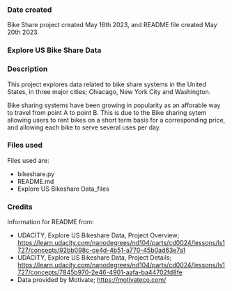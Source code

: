 ### Date created
Bike Share project created May 16th 2023, and README file created May 20th 2023.

### Explore US Bike Share Data

### Description
This project explores data related to bike share systems in the United States, in three major cities; Chiacago, New York City and Washington.

Bike sharing systems have been growing in popularity as an afforable way to travel from point A to point B. This is due to the Bike sharing sytem allowing users to rent bikes on a short term basis for a corresponding price, and allowing each bike to serve several uses per day.

### Files used
Files used are:
* bikeshare.py
* README.md
* Explore US Bikeshare Data_files

### Credits
Information for README from:
* UDACITY, Explore US Bikeshare Data, Project Overview; https://learn.udacity.com/nanodegrees/nd104/parts/cd0024/lessons/ls1727/concepts/92bb098c-ce4d-4b51-a770-45b0ad63e7a1
* UDACITY, Explore US Bikeshare Data, Project Details; https://learn.udacity.com/nanodegrees/nd104/parts/cd0024/lessons/ls1727/concepts/7845b970-2e46-4901-aafa-ba44702fd8fe
* Data provided by Motivate; https://motivateco.com/


